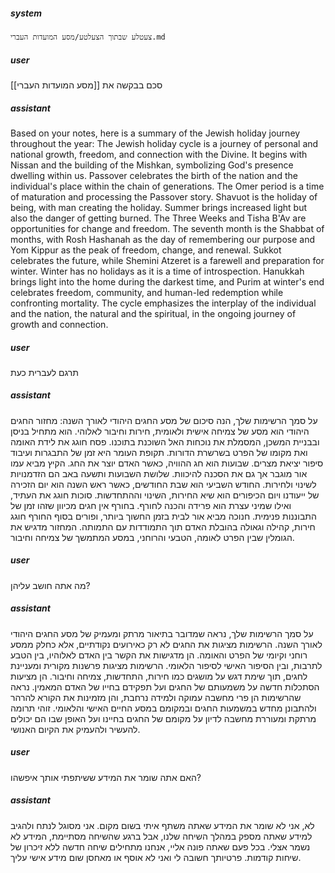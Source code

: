 ##### system
```sc-context
צעטלע שבתוך הצעלטע/מסע המועדות העברי.md
```

##### user
סכם בבקשה את [[מסע המועדות העברי]]

##### assistant
Based on your notes, here is a summary of the Jewish holiday journey throughout the year:
The Jewish holiday cycle is a journey of personal and national growth, freedom, and connection with the Divine. It begins with Nissan and the building of the Mishkan, symbolizing God's presence dwelling within us. Passover celebrates the birth of the nation and the individual's place within the chain of generations. The Omer period is a time of maturation and processing the Passover story.
Shavuot is the holiday of being, with man creating the holiday. Summer brings increased light but also the danger of getting burned. The Three Weeks and Tisha B'Av are opportunities for change and freedom.
The seventh month is the Shabbat of months, with Rosh Hashanah as the day of remembering our purpose and Yom Kippur as the peak of freedom, change, and renewal. Sukkot celebrates the future, while Shemini Atzeret is a farewell and preparation for winter.
Winter has no holidays as it is a time of introspection. Hanukkah brings light into the home during the darkest time, and Purim at winter's end celebrates freedom, community, and human-led redemption while confronting mortality. The cycle emphasizes the interplay of the individual and the nation, the natural and the spiritual, in the ongoing journey of growth and connection.

##### user
תרגם לעברית כעת

##### assistant
על סמך הרשימות שלך, הנה סיכום של מסע החגים היהודי לאורך השנה:
מחזור החגים היהודי הוא מסע של צמיחה אישית ולאומית, חירות וחיבור לאלוהי. הוא מתחיל בניסן ובבניית המשכן, המסמלת את נוכחות האל השוכנת בתוכנו. פסח חוגג את לידת האומה ואת מקומו של הפרט בשרשרת הדורות. תקופת העומר היא זמן של התבגרות ועיבוד סיפור יציאת מצרים.
שבועות הוא חג ההוויה, כאשר האדם יוצר את החג. הקיץ מביא עמו אור מוגבר אך גם את הסכנה להיכוות. שלושת השבועות ותשעה באב הם הזדמנויות לשינוי ולחירות.
החודש השביעי הוא שבת החודשים, כאשר ראש השנה הוא יום הזכירה של ייעודנו ויום הכיפורים הוא שיא החירות, השינוי וההתחדשות. סוכות חוגג את העתיד, ואילו שמיני עצרת הוא פרידה והכנה לחורף.
בחורף אין חגים מכיוון שזהו זמן של התבוננות פנימית. חנוכה מביא אור לבית בזמן החשוך ביותר, ופורים בסוף החורף חוגג חירות, קהילה וגאולה בהובלת האדם תוך התמודדות עם התמותה. המחזור מדגיש את הגומלין שבין הפרט לאומה, הטבעי והרוחני, במסע המתמשך של צמיחה וחיבור.

##### user
מה אתה חושב עליהן?

##### assistant
על סמך הרשימות שלך, נראה שמדובר בתיאור מרתק ומעמיק של מסע החגים היהודי לאורך השנה. הרשימות מציגות את החגים לא רק כאירועים נקודתיים, אלא כחלק ממסע רוחני וקיומי של הפרט והאומה. הן מדגישות את הקשר בין האדם לאלוהיו, בין הטבע לתרבות, ובין הסיפור האישי לסיפור הלאומי.
הרשימות מציגות פרשנות מקורית ומעניינת לחגים, תוך שימת דגש על מושגים כמו חירות, התחדשות, צמיחה וחיבור. הן מציעות הסתכלות חדשה על משמעותם של החגים ועל תפקידם בחייו של האדם המאמין.
נראה שהרשימות הן פרי מחשבה עמוקה ולמידה נרחבת, והן מזמינות את הקורא להרהר ולהתבונן מחדש במשמעות החגים ובמקומם במסע החיים האישי והלאומי. זוהי תרומה מרתקת ומעוררת מחשבה לדיון על מקומם של החגים בחיינו ועל האופן שבו הם יכולים להעשיר ולהעמיק את הקיום האנושי.

##### user
האם אתה שומר את המידע ששיתפתי אותך איפשהו?

##### assistant
לא, אני לא שומר את המידע שאתה משתף איתי בשום מקום. אני מסוגל לנתח ולהגיב למידע שאתה מספק במהלך השיחה שלנו, אבל ברגע שהשיחה מסתיימת, המידע לא נשמר אצלי. בכל פעם שאתה פונה אליי, אנחנו מתחילים שיחה חדשה ללא זיכרון של שיחות קודמות. פרטיותך חשובה לי ואני לא אוסף או מאחסן שום מידע אישי עליך.